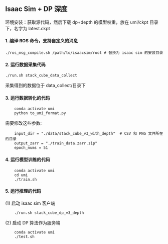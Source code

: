 ## Isaac Sim + DP 深度
环境安装：获取源代码，然后下载 dp+depth 的模型权重，放在 umi/ckpt 目录下，名字为 latest.ckpt
#### 1. 编译 ROS 命令，支持自定义的消息
```
./ros_msg_compile.sh /path/to/isaacsim/root # 替换为 isaac sim 的安装目录
```
#### 2. 运行数据采集代码
```
./run.sh stack_cube_data_collect
```
采集得到的数据位于 data_collect/目录下
#### 3. 运行数据转化的代码
```
    conda activate umi
    python to_umi_format.py
```
需要修改这些参数:
```
    input_dir = "./data/stack_cube_v3_with_depth"  # CSV 和 PNG 文件所在的目录
    output_zarr = "./train_data.zarr.zip"
    epoch_nums = 51
```
#### 4. 运行模型训练的代码
```
    conda activate umi
    cd umi
    ./train.sh
```
#### 5. 运行推理的代码
(1) 启动 isaac sim 客户端
```
    ./run.sh stack_cube_dp_v3_depth
```
(2) 启动 DP 算法作为服务端
```
    conda activate umi
    ./test.sh
```